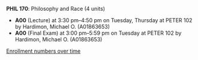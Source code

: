 **PHIL 170**: Philosophy and Race (4 units)

- **A00** (Lecture) at 3:30 pm–4:50 pm on Tuesday, Thursday at PETER 102 by Hardimon, Michael O. (A01863653)
- **A00** (Final Exam) at 3:00 pm–5:59 pm on Tuesday at PETER 102 by Hardimon, Michael O. (A01863653)

[Enrollment numbers over time](./PHIL170.tsv)
